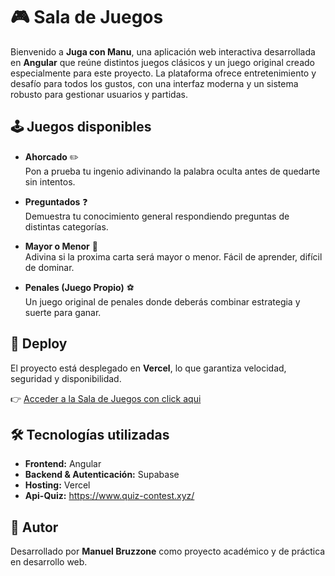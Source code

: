 # 🎮 Sala de Juegos

Bienvenido a **Juga con Manu**, una aplicación web interactiva desarrollada en **Angular** que reúne distintos juegos clásicos y un juego original creado especialmente para este proyecto. La plataforma ofrece entretenimiento y desafío para todos los gustos, con una interfaz moderna y un sistema robusto para gestionar usuarios y partidas.

## 🕹️ Juegos disponibles

- **Ahorcado** ✏️  
  Pon a prueba tu ingenio adivinando la palabra oculta antes de quedarte sin intentos.

- **Preguntados** ❓  
  Demuestra tu conocimiento general respondiendo preguntas de distintas categorías.

- **Mayor o Menor** 🔢  
  Adivina si la proxima carta será mayor o menor. Fácil de aprender, difícil de dominar.

- **Penales (Juego Propio)** ⚽  
  Un juego original de penales donde deberás combinar estrategia y suerte para ganar.

## 🚀 Deploy

El proyecto está desplegado en **Vercel**, lo que garantiza velocidad, seguridad y disponibilidad.

👉 [Acceder a la Sala de Juegos con click aqui](https://manuel-bruzzone-tp-1-prog-4-2025-c2.vercel.app)  


## 🛠️ Tecnologías utilizadas

- **Frontend:** Angular  
- **Backend & Autenticación:** Supabase  
- **Hosting:** Vercel
- **Api-Quiz:** https://www.quiz-contest.xyz/

## 👤 Autor

Desarrollado por **Manuel Bruzzone** como proyecto académico y de práctica en desarrollo web. 